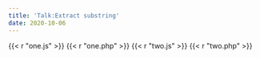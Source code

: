 ```yaml
---
title: 'Talk:Extract substring'
date: 2020-10-06
---
```


{{< r "one.js" >}}
{{< r "one.php" >}}
{{< r "two.js" >}}
{{< r "two.php" >}}
